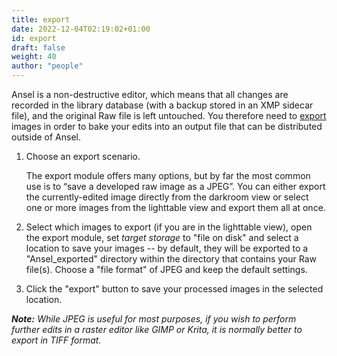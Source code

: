 ```yaml
---
title: export
date: 2022-12-04T02:19:02+01:00
id: export
draft: false
weight: 40
author: "people"
---
```


Ansel is a non-destructive editor, which means that all changes are recorded in the library database (with a backup stored in an XMP sidecar file), and the original Raw file is left untouched. You therefore need to [export](../../module-reference/utility-modules/shared/export.md) images in order to bake your edits into an output file that can be distributed outside of Ansel.

1. Choose an export scenario.

   The export module offers many options, but by far the most common use is to “save a developed raw image as a JPEG”. You can either export the currently-edited image directly from the darkroom view or select one or more images from the lighttable view and export them all at once.

2. Select which images to export (if you are in the lighttable view), open the export module, set _target storage_ to "file on disk" and select a location to save your images -- by default, they will be exported to a "Ansel_exported" directory within the directory that contains your Raw file(s). Choose a "file format" of JPEG and keep the default settings.

3. Click the "export" button to save your processed images in the selected location.

_**Note:** While JPEG is useful for most purposes, if you wish to perform further edits in a raster editor like GIMP or Krita, it is normally better to export in TIFF format._
